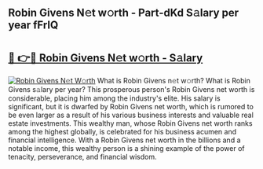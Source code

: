 ## Robin Givens N𝚎t w𝚘rth - Part-dKd S𝚊lary per year fFrlQ

# <h2><a href="http://gc3l5f.nevu.top/?p=Robin+Givens">🔗 👉🔴 Robin Givens N𝚎t w𝚘rth - S𝚊lary</a></h2>

[![Robin Givens N𝚎t W𝚘rth](https://i.imgur.com/Oavwk0R.jpeg)](http://gc3l5f.nevu.top/?p=Robin+Givens)
What is Robin Givens n𝚎t w𝚘rth? What is Robin Givens s𝚊lary per year?
This prosperous person's Robin Givens net worth is considerable, placing him among the industry's elite. His salary is significant, but it is dwarfed by Robin Givens net worth, which is rumored to be even larger as a result of his various business interests and valuable real estate investments. This wealthy man, whose Robin Givens net worth ranks among the highest globally, is celebrated for his business acumen and financial intelligence. With a Robin Givens net worth in the billions and a notable income, this wealthy person is a shining example of the power of tenacity, perseverance, and financial wisdom.
